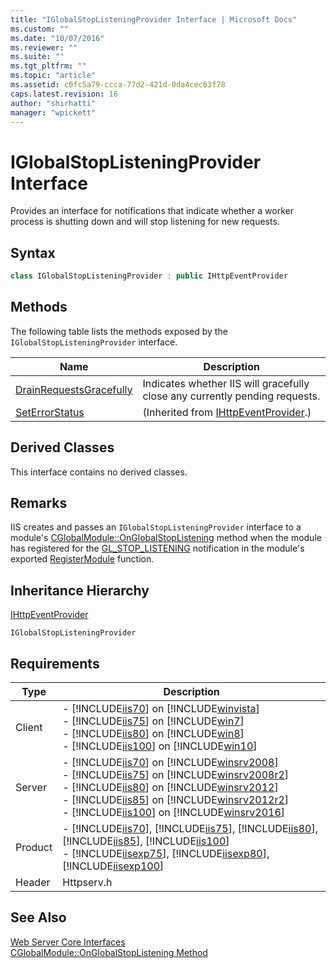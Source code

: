 ```yaml
---
title: "IGlobalStopListeningProvider Interface | Microsoft Docs"
ms.custom: ""
ms.date: "10/07/2016"
ms.reviewer: ""
ms.suite: ""
ms.tgt_pltfrm: ""
ms.topic: "article"
ms.assetid: c0fc5a79-ccca-77d2-421d-0da4cec63f78
caps.latest.revision: 16
author: "shirhatti"
manager: "wpickett"
---
```

# IGlobalStopListeningProvider Interface
Provides an interface for notifications that indicate whether a worker process is shutting down and will stop listening for new requests.  
  
## Syntax  
  
```cpp  
class IGlobalStopListeningProvider : public IHttpEventProvider  
```  
  
## Methods  
 The following table lists the methods exposed by the `IGlobalStopListeningProvider` interface.  
  
|Name|Description|  
|----------|-----------------|  
|[DrainRequestsGracefully](../../../webdevelopment-reference\native-code-api\webdev-native-api-reference/iglobalstoplisteningprovider-drainrequestsgracefully-method.md)|Indicates whether IIS will gracefully close any currently pending requests.|  
|[SetErrorStatus](../../../webdevelopment-reference\native-code-api\webdev-native-api-reference/ihttpeventprovider-seterrorstatus-method.md)|(Inherited from [IHttpEventProvider](../../../webdevelopment-reference\native-code-api\webdev-native-api-reference/ihttpeventprovider-interface.md).)|  
  
## Derived Classes  
 This interface contains no derived classes.  
  
## Remarks  
 IIS creates and passes an `IGlobalStopListeningProvider` interface to a module's [CGlobalModule::OnGlobalStopListening](../../../webdevelopment-reference\native-code-api\webdev-native-api-reference/cglobalmodule-onglobalstoplistening-method.md) method when the module has registered for the [GL_STOP_LISTENING](../../../webdevelopment-reference\native-code-api\webdev-native-api-reference/request-processing-constants.md) notification in the module's exported [RegisterModule](../../../webdevelopment-reference\native-code-api\webdev-native-api-reference/pfn-registermodule-function.md) function.  
  
## Inheritance Hierarchy  
 [IHttpEventProvider](../../../webdevelopment-reference\native-code-api\webdev-native-api-reference/ihttpeventprovider-interface.md)  
  
 `IGlobalStopListeningProvider`  
  
## Requirements  
  
|Type|Description|  
|----------|-----------------|  
|Client|-   [!INCLUDE[iis70](../../../wmi-provider/includes/iis70-md.md)] on [!INCLUDE[winvista](../../../wmi-provider/includes/winvista-md.md)]<br />-   [!INCLUDE[iis75](../../../wmi-provider/includes/iis75-md.md)] on [!INCLUDE[win7](../../../wmi-provider/includes/win7-md.md)]<br />-   [!INCLUDE[iis80](../../../wmi-provider/includes/iis80-md.md)] on [!INCLUDE[win8](../../../wmi-provider/includes/win8-md.md)]<br />-   [!INCLUDE[iis100](../../../wmi-provider/includes/iis100-md.md)] on [!INCLUDE[win10](../../../wmi-provider/includes/win10-md.md)]|  
|Server|-   [!INCLUDE[iis70](../../../wmi-provider/includes/iis70-md.md)] on [!INCLUDE[winsrv2008](../../../wmi-provider/includes/winsrv2008-md.md)]<br />-   [!INCLUDE[iis75](../../../wmi-provider/includes/iis75-md.md)] on [!INCLUDE[winsrv2008r2](../../../wmi-provider/includes/winsrv2008r2-md.md)]<br />-   [!INCLUDE[iis80](../../../wmi-provider/includes/iis80-md.md)] on [!INCLUDE[winsrv2012](../../../wmi-provider/includes/winsrv2012-md.md)]<br />-   [!INCLUDE[iis85](../../../wmi-provider/includes/iis85-md.md)] on [!INCLUDE[winsrv2012r2](../../../wmi-provider/includes/winsrv2012r2-md.md)]<br />-   [!INCLUDE[iis100](../../../wmi-provider/includes/iis100-md.md)] on [!INCLUDE[winsrv2016](../../../wmi-provider/includes/winsrv2016-md.md)]|  
|Product|-   [!INCLUDE[iis70](../../../wmi-provider/includes/iis70-md.md)], [!INCLUDE[iis75](../../../wmi-provider/includes/iis75-md.md)], [!INCLUDE[iis80](../../../wmi-provider/includes/iis80-md.md)], [!INCLUDE[iis85](../../../wmi-provider/includes/iis85-md.md)], [!INCLUDE[iis100](../../../wmi-provider/includes/iis100-md.md)]<br />-   [!INCLUDE[iisexp75](../../../webdevelopment-reference\native-code-api\webdev-native-api-reference/includes/iisexp75-md.md)], [!INCLUDE[iisexp80](../../../webdevelopment-reference\native-code-api\webdev-native-api-reference/includes/iisexp80-md.md)], [!INCLUDE[iisexp100](../../../webdevelopment-reference\native-code-api\webdev-native-api-reference/includes/iisexp100-md.md)]|  
|Header|Httpserv.h|  
  
## See Also  
 [Web Server Core Interfaces](../../../webdevelopment-reference\native-code-api\webdev-native-api-reference/web-server-core-interfaces.md)   
 [CGlobalModule::OnGlobalStopListening Method](../../../webdevelopment-reference\native-code-api\webdev-native-api-reference/cglobalmodule-onglobalstoplistening-method.md)